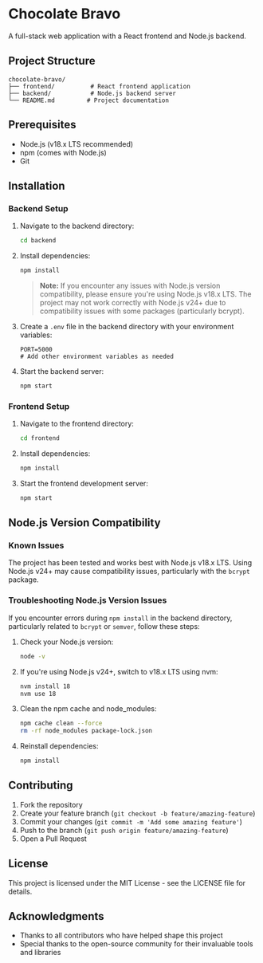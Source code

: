 # Chocolate Bravo

A full-stack web application with a React frontend and Node.js backend.

## Project Structure

```
chocolate-bravo/
├── frontend/          # React frontend application
├── backend/           # Node.js backend server
└── README.md         # Project documentation
```

## Prerequisites

- Node.js (v18.x LTS recommended)
- npm (comes with Node.js)
- Git

## Installation

### Backend Setup

1. Navigate to the backend directory:
   ```bash
   cd backend
   ```

2. Install dependencies:
   ```bash
   npm install
   ```

   > **Note:** If you encounter any issues with Node.js version compatibility, please ensure you're using Node.js v18.x LTS. The project may not work correctly with Node.js v24+ due to compatibility issues with some packages (particularly bcrypt).

3. Create a `.env` file in the backend directory with your environment variables:
   ```env
   PORT=5000
   # Add other environment variables as needed
   ```

4. Start the backend server:
   ```bash
   npm start
   ```

### Frontend Setup

1. Navigate to the frontend directory:
   ```bash
   cd frontend
   ```

2. Install dependencies:
   ```bash
   npm install
   ```

3. Start the frontend development server:
   ```bash
   npm start
   ```

## Node.js Version Compatibility

### Known Issues

The project has been tested and works best with Node.js v18.x LTS. Using Node.js v24+ may cause compatibility issues, particularly with the `bcrypt` package.

### Troubleshooting Node.js Version Issues

If you encounter errors during `npm install` in the backend directory, particularly related to `bcrypt` or `semver`, follow these steps:

1. Check your Node.js version:
   ```bash
   node -v
   ```

2. If you're using Node.js v24+, switch to v18.x LTS using nvm:
   ```bash
   nvm install 18
   nvm use 18
   ```

3. Clean the npm cache and node_modules:
   ```bash
   npm cache clean --force
   rm -rf node_modules package-lock.json
   ```

4. Reinstall dependencies:
   ```bash
   npm install
   ```

## Contributing

1. Fork the repository
2. Create your feature branch (`git checkout -b feature/amazing-feature`)
3. Commit your changes (`git commit -m 'Add some amazing feature'`)
4. Push to the branch (`git push origin feature/amazing-feature`)
5. Open a Pull Request

## License

This project is licensed under the MIT License - see the LICENSE file for details.

## Acknowledgments

- Thanks to all contributors who have helped shape this project
- Special thanks to the open-source community for their invaluable tools and libraries 